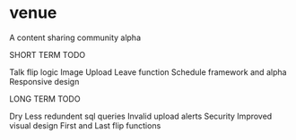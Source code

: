 venue
=====

A content sharing community alpha


SHORT TERM TODO

  Talk flip logic
  Image Upload
  Leave function
  Schedule framework and alpha
  Responsive design

LONG TERM TODO

  Dry
  Less redundent sql queries
  Invalid upload alerts
  Security
  Improved visual design
  First and Last flip functions
